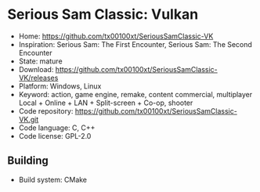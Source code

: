 # Serious Sam Classic: Vulkan

- Home: https://github.com/tx00100xt/SeriousSamClassic-VK
- Inspiration: Serious Sam: The First Encounter, Serious Sam: The Second Encounter
- State: mature
- Download: https://github.com/tx00100xt/SeriousSamClassic-VK/releases
- Platform: Windows, Linux
- Keyword: action, game engine, remake, content commercial, multiplayer Local + Online + LAN + Split-screen + Co-op, shooter
- Code repository: https://github.com/tx00100xt/SeriousSamClassic-VK.git
- Code language: C, C++
- Code license: GPL-2.0

## Building

- Build system: CMake
